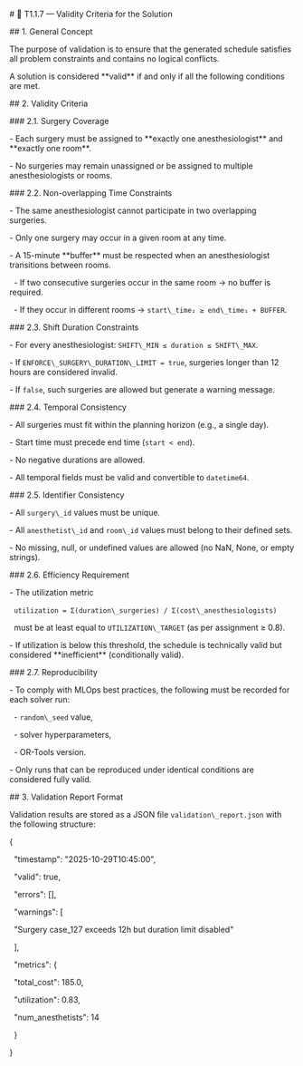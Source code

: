 \# 🧩 T1.1.7 — Validity Criteria for the Solution



\## 1. General Concept

The purpose of validation is to ensure that the generated schedule satisfies all problem constraints and contains no logical conflicts.

A solution is considered \*\*valid\*\* if and only if all the following conditions are met.



\## 2. Validity Criteria



\### 2.1. Surgery Coverage

\- Each surgery must be assigned to \*\*exactly one anesthesiologist\*\* and \*\*exactly one room\*\*.

\- No surgeries may remain unassigned or be assigned to multiple anesthesiologists or rooms.



\### 2.2. Non-overlapping Time Constraints

\- The same anesthesiologist cannot participate in two overlapping surgeries.

\- Only one surgery may occur in a given room at any time.

\- A 15-minute \*\*buffer\*\* must be respected when an anesthesiologist transitions between rooms.

&nbsp; - If two consecutive surgeries occur in the same room → no buffer is required.

&nbsp; - If they occur in different rooms → `start\_time₂ ≥ end\_time₁ + BUFFER`.



\### 2.3. Shift Duration Constraints

\- For every anesthesiologist: `SHIFT\_MIN ≤ duration ≤ SHIFT\_MAX`.

\- If `ENFORCE\_SURGERY\_DURATION\_LIMIT = true`, surgeries longer than 12 hours are considered invalid.

\- If `false`, such surgeries are allowed but generate a warning message.



\### 2.4. Temporal Consistency

\- All surgeries must fit within the planning horizon (e.g., a single day).

\- Start time must precede end time (`start < end`).

\- No negative durations are allowed.

\- All temporal fields must be valid and convertible to `datetime64`.



\### 2.5. Identifier Consistency

\- All `surgery\_id` values must be unique.

\- All `anesthetist\_id` and `room\_id` values must belong to their defined sets.

\- No missing, null, or undefined values are allowed (no NaN, None, or empty strings).



\### 2.6. Efficiency Requirement

\- The utilization metric

&nbsp; `utilization = Σ(duration\_surgeries) / Σ(cost\_anesthesiologists)`

&nbsp; must be at least equal to `UTILIZATION\_TARGET` (as per assignment ≥ 0.8).

\- If utilization is below this threshold, the schedule is technically valid but considered \*\*inefficient\*\* (conditionally valid).



\### 2.7. Reproducibility

\- To comply with MLOps best practices, the following must be recorded for each solver run:

&nbsp; - `random\_seed` value,

&nbsp; - solver hyperparameters,

&nbsp; - OR-Tools version.

\- Only runs that can be reproduced under identical conditions are considered fully valid.



\## 3. Validation Report Format

Validation results are stored as a JSON file `validation\_report.json` with the following structure:



{

&nbsp; "timestamp": "2025-10-29T10:45:00",

&nbsp; "valid": true,

&nbsp; "errors": \[],

&nbsp; "warnings": \[

&nbsp;   "Surgery case\_127 exceeds 12h but duration limit disabled"

&nbsp; ],

&nbsp; "metrics": {

&nbsp;   "total\_cost": 185.0,

&nbsp;   "utilization": 0.83,

&nbsp;   "num\_anesthetists": 14

&nbsp; }

}
